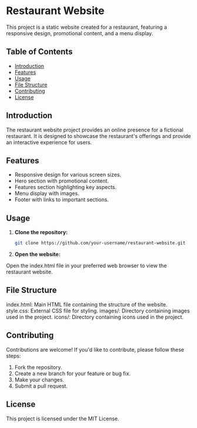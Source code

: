 # Restaurant Website

This project is a static website created for a restaurant, featuring a responsive design, promotional content, and a menu display.

## Table of Contents

- [Introduction](#introduction)
- [Features](#features)
- [Usage](#usage)
- [File Structure](#file-structure)
- [Contributing](#contributing)
- [License](#license)

## Introduction

The restaurant website project provides an online presence for a fictional restaurant. It is designed to showcase the restaurant's offerings and provide an interactive experience for users.

## Features

- Responsive design for various screen sizes.
- Hero section with promotional content.
- Features section highlighting key aspects.
- Menu display with images.
- Footer with links to important sections.

## Usage

1. **Clone the repository:**

   ```bash
   git clone https://github.com/your-username/restaurant-website.git

2. **Open the website:**

Open the index.html file in your preferred web browser to view the restaurant website.

## File Structure

index.html: Main HTML file containing the structure of the website.
style.css: External CSS file for styling.
images/: Directory containing images used in the project.
icons/: Directory containing icons used in the project.

## Contributing

Contributions are welcome! If you'd like to contribute, please follow these steps:

1. Fork the repository.
2. Create a new branch for your feature or bug   fix.
3. Make your changes.
4. Submit a pull request.

## License

This project is licensed under the MIT License.